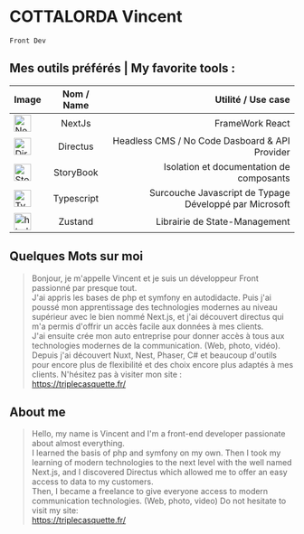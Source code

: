 # COTTALORDA Vincent

`Front Dev`

## Mes outils préférés | My favorite tools :
| Image         | Nom / Name    | Utilité / Use case  |
| ------------- |:-------------:| ---------:|
| <img src="https://ui-lib.com/blog/wp-content/uploads/2021/12/nextjs-boilerplate-logo.png" alt="NextJs" width="30" /> | NextJs | FrameWork React |
| <img src="https://avatars.githubusercontent.com/u/15967950?v=4" height="30" alt="Directus"/>     | Directus      |  Headless CMS / No Code Dasboard & API Provider     |
|<img src="https://d3uyj2gj5wa63n.cloudfront.net/wp-content/uploads/2019/08/011fc620-4cb2-11e9-a51a-fdbb10b4cabb-e1567090000539.png" height="30" alt="Storybook Logo"/> | StoryBook| Isolation et documentation de composants |
|<img src="https://upload.wikimedia.org/wikipedia/commons/thumb/f/f5/Typescript.svg/1920px-Typescript.svg.png" height="30" alt="Typescript Logo"/> | Typescript| Surcouche Javascript de Typage Développé par Microsoft |
|<img src="https://repository-images.githubusercontent.com/180328715/fca49300-e7f1-11ea-9f51-cfd949b31560" height="30" alt="html js & css"/>| Zustand | Librairie de State-Management | 

## Quelques Mots sur moi

> Bonjour, je m'appelle Vincent et je suis un développeur Front passionné par presque tout.<br/>
> J'ai appris les bases de php et symfony en autodidacte. Puis j'ai poussé mon apprentissage des technologies modernes au niveau supérieur avec le bien nommé Next.js, et j'ai découvert directus qui m'a permis d'offrir un accès facile aux données à mes clients.<br/>
> J'ai ensuite crée mon auto entreprise pour donner accès à tous aux technologies modernes de la communication. (Web, photo, vidéo).
> Depuis j'ai découvert Nuxt, Nest, Phaser, C# et beaucoup d'outils pour encore plus de flexibilité et des choix encore plus adaptés à mes clients.
> N'hésitez pas à visiter mon site :<br/>
> https://triplecasquette.fr/

## About me

> Hello, my name is Vincent and I'm a front-end developer passionate about almost everything.<br/>
> I learned the basis of php and symfony on my own. Then I took my learning of modern technologies to the next level with the well named Next.js, and I discovered Directus which allowed me to offer an easy access to data to my customers.<br/>
> Then, I became a freelance to give everyone access to modern communication technologies. (Web, photo, video)
Do not hesitate to visit my site:<br/>
> https://triplecasquette.fr/


